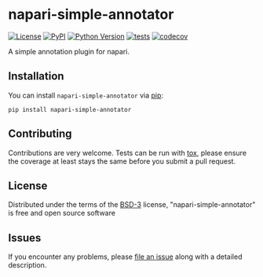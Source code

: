 # napari-simple-annotator

[![License](https://img.shields.io/pypi/l/napari-simple-annotator.svg?color=green)](https://github.com/kevinyamauchi/napari-simple-annotator/raw/main/LICENSE)
[![PyPI](https://img.shields.io/pypi/v/napari-simple-annotator.svg?color=green)](https://pypi.org/project/napari-simple-annotator)
[![Python Version](https://img.shields.io/pypi/pyversions/napari-simple-annotator.svg?color=green)](https://python.org)
[![tests](https://github.com/kevinyamauchi/napari-simple-annotator/workflows/tests/badge.svg)](https://github.com/kevinyamauchi/napari-simple-annotator/actions)
[![codecov](https://codecov.io/gh/kevinyamauchi/napari-simple-annotator/branch/master/graph/badge.svg)](https://codecov.io/gh/kevinyamauchi/napari-simple-annotator)

A simple annotation plugin for napari.


## Installation

You can install `napari-simple-annotator` via [pip]:

    pip install napari-simple-annotator

## Contributing

Contributions are very welcome. Tests can be run with [tox], please ensure
the coverage at least stays the same before you submit a pull request.

## License

Distributed under the terms of the [BSD-3] license,
"napari-simple-annotator" is free and open source software

## Issues

If you encounter any problems, please [file an issue] along with a detailed description.

[napari]: https://github.com/napari/napari
[Cookiecutter]: https://github.com/audreyr/cookiecutter
[@napari]: https://github.com/napari
[MIT]: http://opensource.org/licenses/MIT
[BSD-3]: http://opensource.org/licenses/BSD-3-Clause
[GNU GPL v3.0]: http://www.gnu.org/licenses/gpl-3.0.txt
[GNU LGPL v3.0]: http://www.gnu.org/licenses/lgpl-3.0.txt
[Apache Software License 2.0]: http://www.apache.org/licenses/LICENSE-2.0
[Mozilla Public License 2.0]: https://www.mozilla.org/media/MPL/2.0/index.txt
[cookiecutter-napari-plugin]: https://github.com/napari/cookiecutter-napari-plugin
[file an issue]: https://github.com/kevinyamauchi/napari-simple-annotator/issues
[napari]: https://github.com/napari/napari
[tox]: https://tox.readthedocs.io/en/latest/
[pip]: https://pypi.org/project/pip/
[PyPI]: https://pypi.org/
